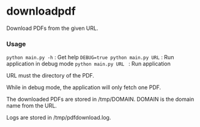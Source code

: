 # downloadpdf

Download PDFs from the given URL.

### Usage
`python main.py -h` : Get help
`DEBUG=true python main.py URL` : Run application in debug mode
`python main.py URL ` : Run application

URL must the directory of the PDF.

While in debug mode, the application will only fetch one PDF.

The downloaded PDFs are stored in /tmp/DOMAIN.
DOMAIN is the domain name from the URL.

Logs are stored in /tmp/pdfdownload.log.
